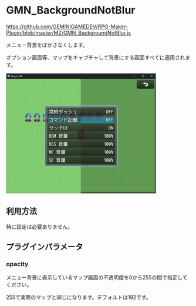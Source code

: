 # GMN_BackgroundNotBlur

https://github.com/GEMINIGAMEDEV/RPG-Maker-Plugin/blob/master/MZ/GMN_BackgroundNotBlur.js

メニュー背景をぼかさなくします。

オプション画面等、マップをキャプチャして背景にする画面すべてに適用されます。

![利用例1](./GMN_BackgroundNotBlur/example.1.jpg)

## 利用方法

特に設定は必要ありません。

## プラグインパラメータ

### opacity
メニュー背景に表示しているマップ画面の不透明度を0から255の間で指定してください。

255で実際のマップと同じになります。デフォルトは192です。